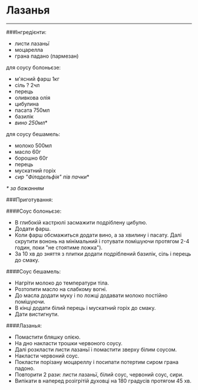 # Лазанья
-----

###Інгредієнти:
- листи лазаньї
- моцарелла
- грана падано (пармезан)

для соусу болоньєзе:
- м'ясний фарш 1кг
- сіль ? 2чл
- перець
- оливкова олія
- цибулина
- пасата 750мл
- базилік
- _вино 250мл_*

для соусу бешамель:
- молоко 500мл
- масло 60г
- борошно 60г
- перець
- мускатний горіх
- _сир "Філадельфія" пів пачки_*

_* за бажанням_

###Приготування:

####Cоус болоньєзе:

- В глибокій кастрюлі засмажити подріблену цибулю.
- Додати фарш.
- Коли фарш обсмажиться додати вино, а за хвилину і пасату. Далі скрутити вононь на мінімальний і готувати помішуючи протягом 2-4 годин, поки "не стоятиме ложка").
- За 10 хв до зняття з плитки додати подріблений базилік, сіль і перець до смаку.

####Cоус бешамель:
- Нагріти молоко до температури тіла.
- Розтопити масло на слабкому вогні.
- До масла додати муку і по ложці додавати молоко постійно помішуючи.
- В кінці додати білий перець і мускатний горіх до смаку.
- Дати вистигнути.

####Лазанья:
- Помастити бляшку олією.
- На дно накласти трошки червоного соусу.
- Далі розкласти листи лазаньї і помастити зверху білим соусом.
- Накласти червоний соус.
- Покласти порізану моцареллу і посипати потертим сиром грана падоно.
- Повторити 2 рази: листи лазаньї, білий соус, червоний соус, сири.
- Випікати в наперед розігрітій духовці на 180 градусів протягом 45 хв.

